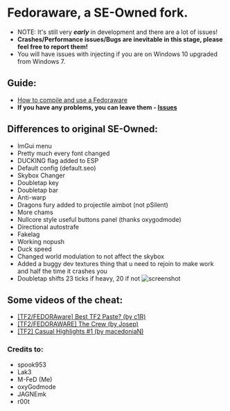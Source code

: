 # Fedoraware, a SE-Owned fork.
- NOTE: It's still very __*early*__ in development and there are a lot of issues!
- __Crashes/Performance issues/Bugs are inevitable in this stage, please feel free to report them!__
- You will have issues with injecting if you are on Windows 10 upgraded from Windows 7.

## Guide:
- [How to compile and use a Fedoraware](https://www.youtube.com/watch?v=3OaAkfsikrE)
- __If you have any problems, you can leave them - [Issues](https://github.com/M-FeD/Fedoraware/issues)__

## Differences to original SE-Owned:
- ImGui menu
- Pretty much every font changed
- DUCKING flag added to ESP
- Default config (default.seo)
- Skybox Changer
- Doubletap key
- Doubletap bar
- Anti-warp
- Dragons fury added to projectile aimbot (not pSilent)
- More chams
- Nullcore style useful buttons panel (thanks oxygodmode)
- Directional autostrafe
- Fakelag
- Working nopush
- Duck speed
- Changed world modulation to not affect the skybox
- Added a buggy dev textures thing that u need to rejoin to make work and half the time it crashes you
- Doubletap shifts 23 ticks if heavy, 20 if not
![screenshot](https://i.imgur.com/Bhmsdqt.jpg)

## Some videos of the cheat:
- [[TF2/FEDORAware] Best TF2 Paste? (by c1R)](https://www.youtube.com/watch?v=7gDLPRXtdw8)
- [[TF2/FEDORAWARE] The Crew (by Josep)](https://www.youtube.com/watch?v=7I44S9sSOcc)
- [[TF2] Casual Highlights #1 (by macedoniaN)](https://www.youtube.com/watch?v=W3Gbv7uiImU)

### Credits to:
  - spook953
  - Lak3
  - M-FeD (Me)
  - oxyGodmode
  - JAGNEmk
  - r00t
 

